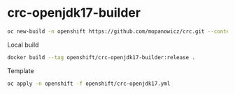 # crc-openjdk17-builder

```bash
oc new-build -n openshift https://github.com/mopanowicz/crc.git --context-dir=s2i/crc-openjdk17-builder --source-secret=crc-github --name=crc-openjdk17-builder --to=crc-openjdk17-builder:release
```

Local build

```bash
docker build --tag openshift/crc-openjdk17-builder:release .
```

Template

```bash
oc apply -n openshift -f openshift/crc-openjdk17.yml
```
